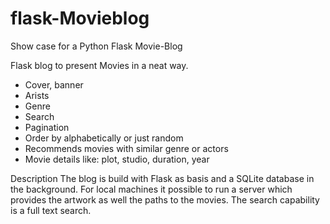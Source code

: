 # flask-Movieblog
Show case for a Python Flask Movie-Blog

Flask blog to present Movies in a neat way.
- Cover, banner
- Arists
- Genre
- Search
- Pagination
- Order by alphabetically or just random
- Recommends movies with similar genre or actors
- Movie details like: plot, studio, duration, year

Description
The blog is build with Flask as basis and a SQLite database in the background. For local machines it possible to run a server which provides the artwork as well the paths to the movies. The search capability is a full text search. 

